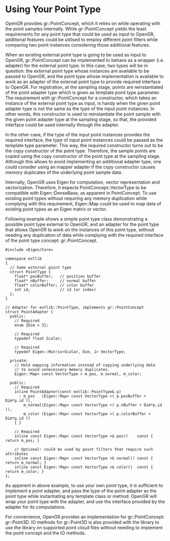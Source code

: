 # Using Your Point Type

OpenGR provides gr::PointConcept, which it relies on while operating with the point samples internally. While gr::PointConcept yields the least requirements for any point type that could be used as input to OpenGR, additional features could be utilised to employ different point filters while comparing two point instances considering those additional features.

When an existing external point type is going to be used as input to OpenGR, gr::PointConcept can be implemented to behave as a wrapper (i.e. adapter) for the external point type. In this case, two types will be in question: the external point type whose instances are available to be passed to OpenGR, and the point type whose implementation is available to work as an adapter of the external point type to provide required interface to OpenGR. For registration, at the sampling stage, points are reinstantiated of the point adapter type which is given as template point type parameter. The requirement with gr::PointConcept for a constructor, which takes an instance of the external point type as input, is handy when the given point adapter type is not the same as the type of the input point instances. In other words, this constructor is used to reinstantiate the point sample with the given point adapter type at the sampling stage, so that, the provided interface could be used internally through the adapter.

In the other case, if the type of the input point instances provides the required interface, the type of input point instances could be passed as the template type parameter. This way, the required constructor turns out to be the copy constructor of the point type. Therefore, the sample points are copied using the copy constructor of the point type at the sampling stage. Although this allows to avoid implementing an additional adapter type, one could consider using an mapper adapter if the copy constructor causes memory duplicates of the underlying point sample data.

Internally, OpenGR uses Eigen for computation, vector representation and vectorization. Therefore, it expects PointConcept::VectorType to be compatible with Eigen::DenseBase, as apparent in PointConcept. To use existing point types without requiring any memory duplication while complying with this requirement, Eigen::Map could be used to map data of existing point types as an Eigen matrix or vector.

Following example shows a simple point type class demonstrating a possible point type external to OpenGR, and an adapter for the point type that allows OpenGR to work on the instances of this point type, without needing any duplication of data while complying with the required interface of the point type concept: gr::PointConcept.

```{.cpp}
#include <Eigen/Core>

namespace extlib
{
  // Some external point type
  struct PointType {
    float* posBuffer;   // position buffer
    float* nBuffer;     // normal buffer
    float* colorBuffer; // color buffer
    int id;             // id (or index)
  };
}

// Adapter for extlib::PointType, implements gr::PointConcept
struct PointAdapter {
  public:
    // Required
    enum {Dim = 3};

    // Required
    typedef float Scalar;

    // Required
    typedef Eigen::Matrix<Scalar, Dim, 1> VectorType;
  
  private:
    // Hold mapping information instead of copying underlying data 
    // to avoid unnecessary memory duplicates.
    Eigen::Map< const VectorType > m_pos, m_normal, m_color;
  
  public:
    // Required
    inline PointAdapter(const extlib::PointType& p)
      : m_pos   (Eigen::Map< const VectorType >( p.posBuffer + Dim*p.id )), 
        m_normal(Eigen::Map< const VectorType >( p.nBuffer + Dim*p.id )), 
        m_color (Eigen::Map< const VectorType >( p.colorBuffer + Dim*p.id ))
    { }

    // Required
    inline const Eigen::Map< const VectorType >& pos()    const { return m_pos; }  

    // Optional: could be used by point filters that require such attributes
    inline const Eigen::Map< const VectorType >& normal() const { return m_normal; }
    inline const Eigen::Map< const VectorType >& color()  const { return m_color; }
};
```

As apperent in above example, to use your own point type, it is sufficient to implement a point adapter, and pass the type of the point adapter as the point type while instantiating any template class or method. OpenGR will wrap your point type with the adapter, and use the interface provided by the adapter for its computations.

For convenience, OpenGR provides an implementation for gr::PointConcept: gr::Point3D. IO methods for gr::Point3D is also provided with the library to use the library on supported point cloud files without needing to implement the point concept and the IO methods. 
